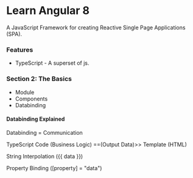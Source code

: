 <h1>Learn Angular 8</h1>
<p>A JavaScript Framework for creating Reactive Single Page Applications (SPA).</p>

<h3>Features</h3>
<ul>
  <li>TypeScript - A superset of js.</li>
</ul>

<h3>Section 2: The Basics</h3>
<ul>
  <li>Module</li>
  <li>Components</li>
  <li>Databinding</li>
</ul>

<h4>Databinding Explained</h4>
<p>Databinding = Communication</p>
<p>TypeScript Code (Business Logic) ==(Output Data)>> Template (HTML) </p>

<p> String Interpolation ({{ data }}) </p>
<p> Property Binding ([property] = "data") </p>